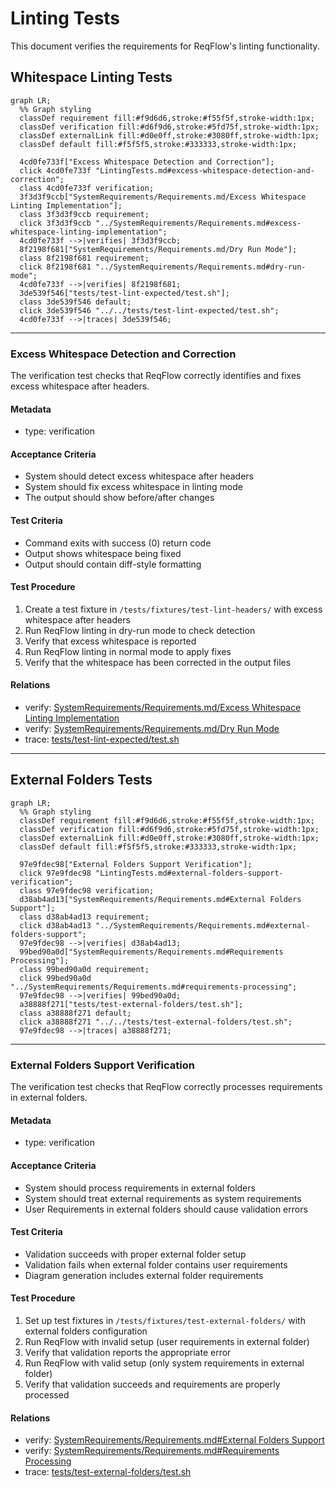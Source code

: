 # Linting Tests

This document verifies the requirements for ReqFlow's linting functionality.

## Whitespace Linting Tests
```mermaid
graph LR;
  %% Graph styling
  classDef requirement fill:#f9d6d6,stroke:#f55f5f,stroke-width:1px;
  classDef verification fill:#d6f9d6,stroke:#5fd75f,stroke-width:1px;
  classDef externalLink fill:#d0e0ff,stroke:#3080ff,stroke-width:1px;
  classDef default fill:#f5f5f5,stroke:#333333,stroke-width:1px;

  4cd0fe733f["Excess Whitespace Detection and Correction"];
  click 4cd0fe733f "LintingTests.md#excess-whitespace-detection-and-correction";
  class 4cd0fe733f verification;
  3f3d3f9ccb["SystemRequirements/Requirements.md/Excess Whitespace Linting Implementation"];
  class 3f3d3f9ccb requirement;
  click 3f3d3f9ccb "../SystemRequirements/Requirements.md#excess-whitespace-linting-implementation";
  4cd0fe733f -->|verifies| 3f3d3f9ccb;
  8f2198f681["SystemRequirements/Requirements.md/Dry Run Mode"];
  class 8f2198f681 requirement;
  click 8f2198f681 "../SystemRequirements/Requirements.md#dry-run-mode";
  4cd0fe733f -->|verifies| 8f2198f681;
  3de539f546["tests/test-lint-expected/test.sh"];
  class 3de539f546 default;
  click 3de539f546 "../../tests/test-lint-expected/test.sh";
  4cd0fe733f -->|traces| 3de539f546;
```

---

### Excess Whitespace Detection and Correction

The verification test checks that ReqFlow correctly identifies and fixes excess whitespace after headers.

#### Metadata
  * type: verification

#### Acceptance Criteria
- System should detect excess whitespace after headers
- System should fix excess whitespace in linting mode
- The output should show before/after changes

#### Test Criteria
- Command exits with success (0) return code
- Output shows whitespace being fixed
- Output should contain diff-style formatting

#### Test Procedure
1. Create a test fixture in `/tests/fixtures/test-lint-headers/` with excess whitespace after headers
2. Run ReqFlow linting in dry-run mode to check detection
3. Verify that excess whitespace is reported
4. Run ReqFlow linting in normal mode to apply fixes
5. Verify that the whitespace has been corrected in the output files

#### Relations
  * verify: [SystemRequirements/Requirements.md/Excess Whitespace Linting Implementation](../SystemRequirements/Requirements.md#excess-whitespace-linting-implementation)
  * verify: [SystemRequirements/Requirements.md/Dry Run Mode](../SystemRequirements/Requirements.md#dry-run-mode)
  * trace: [tests/test-lint-expected/test.sh](../../tests/test-lint-expected/test.sh)

---

## External Folders Tests
```mermaid
graph LR;
  %% Graph styling
  classDef requirement fill:#f9d6d6,stroke:#f55f5f,stroke-width:1px;
  classDef verification fill:#d6f9d6,stroke:#5fd75f,stroke-width:1px;
  classDef externalLink fill:#d0e0ff,stroke:#3080ff,stroke-width:1px;
  classDef default fill:#f5f5f5,stroke:#333333,stroke-width:1px;

  97e9fdec98["External Folders Support Verification"];
  click 97e9fdec98 "LintingTests.md#external-folders-support-verification";
  class 97e9fdec98 verification;
  d38ab4ad13["SystemRequirements/Requirements.md#External Folders Support"];
  class d38ab4ad13 requirement;
  click d38ab4ad13 "../SystemRequirements/Requirements.md#external-folders-support";
  97e9fdec98 -->|verifies| d38ab4ad13;
  99bed90a0d["SystemRequirements/Requirements.md#Requirements Processing"];
  class 99bed90a0d requirement;
  click 99bed90a0d "../SystemRequirements/Requirements.md#requirements-processing";
  97e9fdec98 -->|verifies| 99bed90a0d;
  a38888f271["tests/test-external-folders/test.sh"];
  class a38888f271 default;
  click a38888f271 "../../tests/test-external-folders/test.sh";
  97e9fdec98 -->|traces| a38888f271;
```

---

### External Folders Support Verification

The verification test checks that ReqFlow correctly processes requirements in external folders.

#### Metadata
  * type: verification

#### Acceptance Criteria
- System should process requirements in external folders
- System should treat external requirements as system requirements
- User Requirements in external folders should cause validation errors

#### Test Criteria
- Validation succeeds with proper external folder setup
- Validation fails when external folder contains user requirements
- Diagram generation includes external folder requirements

#### Test Procedure
1. Set up test fixtures in `/tests/fixtures/test-external-folders/` with external folders configuration
2. Run ReqFlow with invalid setup (user requirements in external folder)
3. Verify that validation reports the appropriate error
4. Run ReqFlow with valid setup (only system requirements in external folder)
5. Verify that validation succeeds and requirements are properly processed

#### Relations
  * verify: [SystemRequirements/Requirements.md#External Folders Support](../SystemRequirements/Requirements.md#external-folders-support)
  * verify: [SystemRequirements/Requirements.md#Requirements Processing](../SystemRequirements/Requirements.md#requirements-processing)
  * trace: [tests/test-external-folders/test.sh](../../tests/test-external-folders/test.sh)